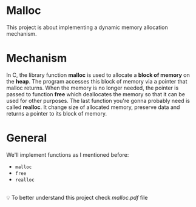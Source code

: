# Malloc

This project is about implementing a dynamic memory allocation mechanism.


# Mechanism
In C, the library function **malloc** is used to allocate a **block of memory** on the **heap**. The program accesses this block of memory via a pointer that malloc returns. When the memory is no longer needed, the pointer is passed to function **free** which deallocates the memory so that it can be used for other purposes.
The last function you're gonna probably need is called **realloc**. It change size of allocated memory, preserve data and returns a pointer to its block of memory.

# General
We'll implement functions as I mentioned before:
  - `malloc`
  - `free`
  - `realloc`

<br/>:bulb: To better understand this project check *malloc.pdf* file
